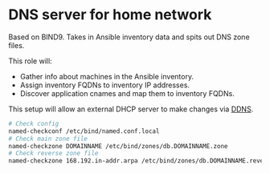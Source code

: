 # DNS server for home network

Based on BIND9. Takes in Ansible inventory data and spits out DNS zone files.

This role will:

* Gather info about machines in the Ansible inventory.
* Assign inventory FQDNs to inventory IP addresses.
* Discover application cnames and map them to inventory FQDNs.

This setup will allow an external DHCP server to make changes via [DDNS](https://en.wikipedia.org/wiki/Dynamic_DNS).

```bash
# Check config
named-checkconf /etc/bind/named.conf.local
# Check main zone file
named-checkzone DOMAINNAME /etc/bind/zones/db.DOMAINNAME.zone
# Check reverse zone file
named-checkzone 168.192.in-addr.arpa /etc/bind/zones/db.DOMAINNAME.reverse.zone
```
